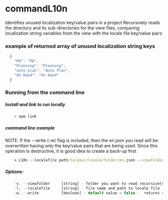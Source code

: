 # commandL10n
Identifies unused localization key/value pairs in a project
Recursively reads the directory and its sub-directories for the view files, comparing localization string variables from the view with the locale file key/value pairs


### example of returned array of unused localization string keys
```javascript
  {
  	"PO": "PO",
  	"Planning": "Planning",
  	"auto plan": "Auto Plan",
  	"On Hand": "On Hand"
  }
```

### Running from the command line
##### Install and link to run locally
```javascript
	> npm link
```

##### command line example
NOTE: If the --write (-w) flag is included, then the en.json you read will be overwritten having only the key/value pairs that are being used. Since this operation is destructive, it is good idea to create a back-up first
```bat
	> L10n --localefile path/to/your/locale/folder/en.json --viewfolder path/to/your/read/folder
```

##### Options:
```javascript
	-v, --viewfolder     [string] - folder you want to read recursively
	-l, --localefile     [string] - file name and path to locale file
	-w, --write          [boolean] - default value = false -  returns results overwriting code in xy.json file
```
